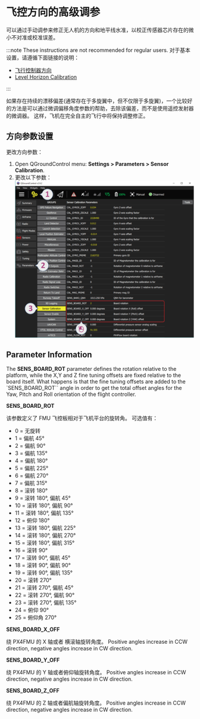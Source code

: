 # 飞控方向的高级调参

可以通过手动调参来修正无人机的方向和地平线水准，以校正传感器芯片存在的微小不对准或校准误差。

:::note
These instructions are not recommended for regular users. 对于基本设置，请遵循下面链接的说明：

- [飞行控制器方向](../config/flight_controller_orientation.md)
- [Level Horizon Calibration](../config/level_horizon_calibration.md)

:::

如果存在持续的漂移偏差(通常存在于多旋翼中，但不仅限于多旋翼)，一个比较好的方法是可以通过微调偏移角度参数的帮助，去除该偏差，而不是使用遥控发射器的微调器。 这样，飞机在完全自主的飞行中将保持调整修正。

## 方向参数设置

更改方向参数：

1. Open QGroundControl menu: **Settings > Parameters > Sensor Calibration**.
2. 更改以下参数： ![FC Orientation QGC v2](../../assets/qgc/setup/sensor/fc_orientation_qgc_v2.png)

## Parameter Information

The **SENS_BOARD_ROT** parameter defines the rotation relative to the platform, while the X,Y and Z fine tuning offsets are fixed relative to the board itself. What happens is that the fine tuning offsets are added to the `SENS_BOARD_ROT`` angle in order to get the total offset angles for the Yaw, Pitch and Roll orientation of the flight controller.

**SENS_BOARD_ROT**

该参数定义了 FMU 飞控板相对于飞机平台的旋转角。 可选值有：

- 0 = 无旋转
- 1 = 偏航 45°
- 2 = 偏航 90°
- 3 = 偏航 135°
- 4 = 偏航 180°
- 5 = 偏航 225°
- 6 = 偏航 270°
- 7 = 偏航 315°
- 8 = 滚转 180°
- 9 = 滚转 180°, 偏航 45°
- 10 = 滚转 180°, 偏航 90°
- 11 = 滚转 180°, 偏航 135°
- 12 = 俯仰 180°
- 13 = 滚转 180°, 偏航 225°
- 14 = 滚转 180°, 偏航 270°
- 15 = 滚转 180°, 偏航 315°
- 16 = 滚转 90°
- 17 = 滚转 90°, 偏航 45°
- 18 = 滚转 90°, 偏航 90°
- 19 = 滚转 90°, 偏航 135°
- 20 = 滚转 270°
- 21 = 滚转 270°, 偏航 45°
- 22 = 滚转 270°, 偏航 90°
- 23 = 滚转 270°, 偏航 135°
- 24 = 俯仰 90°
- 25 = 俯仰角 270°

**SENS_BOARD_X_OFF**

绕 PX4FMU 的 X 轴或者 横滚轴旋转角度。 Positive angles increase in CCW direction, negative angles increase in CW direction.

**SENS_BOARD_Y_OFF**

绕 PX4FMU 的 Y 轴或者俯仰轴旋转角度。 Positive angles increase in CCW direction, negative angles increase in CW direction.

**SENS_BOARD_Z_OFF**

绕 PX4FMU 的 Z 轴或者偏航轴旋转角度。 Positive angles increase in CCW direction, negative angles increase in CW direction.
